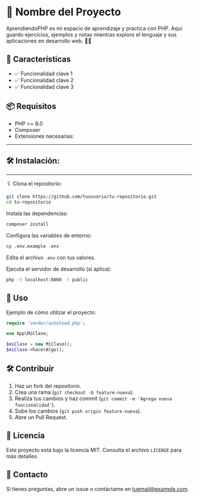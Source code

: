 # 📌 Nombre del Proyecto

AprendiendoPHP es mi espacio de aprendizaje y práctica con PHP. Aquí guardo ejercicios, ejemplos y notas mientras exploro el lenguaje y sus aplicaciones en desarrollo web. 🚀📌
## 🚀 Características
- ✅ Funcionalidad clave 1
- ✅ Funcionalidad clave 2
- ✅ Funcionalidad clave 3

## 📦 Requisitos
- PHP >= 8.0
- Composer
- Extensiones necesarias:
_________________________________________________________

## 🛠 Instalación:
_________________________________________________________

🖇️ Clona el repositorio:
```bash
git clone https://github.com/tuusuario/tu-repositorio.git
cd tu-repositorio
```
Instala las dependencias:
```bash
composer install
```
Configura las variables de entorno:
```bash
cp .env.example .env
```
Edita el archivo `.env` con tus valores.

Ejecuta el servidor de desarrollo (si aplica):
```bash
php -S localhost:8000 -t public
```

## 📌 Uso

Ejemplo de cómo utilizar el proyecto:

```php
require 'vendor/autoload.php';

use App\MiClase;

$miClase = new MiClase();
$miClase->hacerAlgo();
```

## 🛠 Contribuir
1. Haz un fork del repositorio.
2. Crea una rama (`git checkout -b feature-nueva`).
3. Realiza tus cambios y haz commit (`git commit -m 'Agrega nueva funcionalidad'`).
4. Sube los cambios (`git push origin feature-nueva`).
5. Abre un Pull Request.

## 📝 Licencia
Este proyecto está bajo la licencia MIT. Consulta el archivo `LICENSE` para más detalles.

## 📩 Contacto
Si tienes preguntas, abre un issue o contáctame en [tuemail@example.com](mailto:tuemail@example.com).
